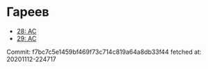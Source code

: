 # Гареев
- [28: AC](28.md)
- [29: AC](29.md)

Commit: f7bc7c5e1459bf469f73c714c819a64a8db33f44
 fetched at: 20201112-224717
